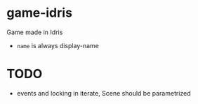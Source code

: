 # game-idris

Game made in Idris

- `name` is always display-name

# TODO

- events and locking in iterate, Scene should be parametrized
